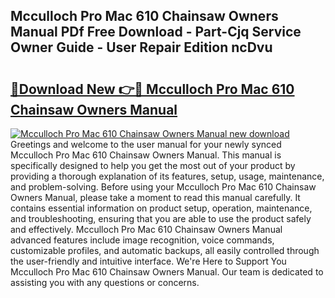 ## Mcculloch Pro Mac 610 Chainsaw Owners Manual PDf Free Download - Part-Cjq Service Owner Guide - User Repair Edition ncDvu

# <h2><a href="http://bc78330.oget.top/?id=Mcculloch+Pro+Mac+610+Chainsaw+Owners+Manual">🔗Download New 👉🔴 Mcculloch Pro Mac 610 Chainsaw Owners Manual</a></h2>

[![Mcculloch Pro Mac 610 Chainsaw Owners Manual new download](https://i.imgur.com/5g1atiW.png)](http://bc78330.oget.top/?id=Mcculloch+Pro+Mac+610+Chainsaw+Owners+Manual)
Greetings and welcome to the user manual for your newly synced Mcculloch Pro Mac 610 Chainsaw Owners Manual. This manual is specifically designed to help you get the most out of your product by providing a thorough explanation of its features, setup, usage, maintenance, and problem-solving. Before using your Mcculloch Pro Mac 610 Chainsaw Owners Manual, please take a moment to read this manual carefully. It contains essential information on product setup, operation, maintenance, and troubleshooting, ensuring that you are able to use the product safely and effectively. Mcculloch Pro Mac 610 Chainsaw Owners Manual advanced features include image recognition, voice commands, customizable profiles, and automatic backups, all easily controlled through the user-friendly and intuitive interface. We're Here to Support You Mcculloch Pro Mac 610 Chainsaw Owners Manual. Our team is dedicated to assisting you with any questions or concerns.
